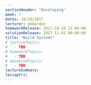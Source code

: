 ```yaml
---
sectionHeader: 'Developing'
week: 7
dates: 10/20/2017
lecturer: mmdarden
homeworkRelease: 2017-10-20 11:00:00
solutionRelease: 2017-11-02 00:00:00
title: "Build Systems"
# lectureTopics:
#   - TBD
# homeworkTopics:
#   - TBD
# advancedTopics:
#   - TBD
lectureSummary:
leccapFri:
---
```

